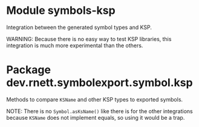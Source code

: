 # Module symbols-ksp

Integration between the generated symbol types and KSP.

WARNING: Because there is no easy way to test KSP libraries, this integration is much more experimental than the others.

# Package dev.rnett.symbolexport.symbol.ksp

Methods to compare `KSName` and other KSP types to exported symbols.

NOTE: There is no `Symbol.asKsName()` like there is for the other integrations because `KSName` does not implement equals, so using it would be a trap.
